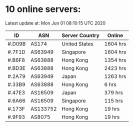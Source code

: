 # 10 online servers:

Latest update at: Mon Jun 01 08:10:15 UTC 2020

| ID | ASN | Server Country | Online |
| -- | --- | -------------- | ------ |
| #.D09B | AS174 | United States | 1604 hrs |
| #.7F1D | AS63949 | Singapore | 1604 hrs |
| #.B6F8 | AS63888 | Hong Kong | 1354 hrs |
| #.BD3E | AS63888 | Hong Kong | 2423 hrs |
| #.2A79 | AS63949 | Japan | 1263 hrs |
| #.33B9 | AS63888 | Hong Kong | 6 hrs |
| #.47E3 | AS16509 | Japan | 379 hrs |
| #.6A66 | AS16509 | Singapore | 115 hrs |
| #.173F | AS133752 | Hong Kong | 19 hrs |
| #.9F93 | AS8075 | Hong Kong | 19 hrs |

